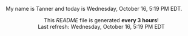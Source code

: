 My name is Tanner and today is Wednesday, October 16, 5:19 PM EDT.

<p align="center">This <i>README</i> file is generated <b>every 3 hours</b>!</br>Last refresh: Wednesday, October 16, 5:19 PM EDT<br /></p>
